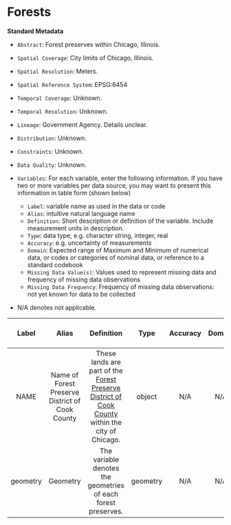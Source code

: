 # Forests

**Standard Metadata**

- `Abstract`: Forest preserves within Chicago, Illinois.
- `Spatial Coverage`: City limits of Chicago, Illinois.
- `Spatial Resolution`: Meters.
- `Spatial Reference System`: EPSG:6454
- `Temporal Coverage`: Unknown.
- `Temporal Resolution`: Unknown. 
- `Lineage`: Government Agency. Details unclear.
- `Distribution`: Unknown. 
- `Constraints`: Unknown.
- `Data Quality`: Unknown.
- `Variables`: For each variable, enter the following information. If you have two or more variables per data source, you may want to present this information in table form (shown below)
  - `Label`: variable name as used in the data or code
  - `Alias`: intuitive natural language name
  - `Definition`: Short description or definition of the variable. Include measurement units in description.
  - `Type`: data type, e.g. character string, integer, real
  - `Accuracy`: e.g. uncertainty of measurements
  - `Domain`: Expected range of Maximum and Minimum of numerical data, or codes or categories of nominal data, or reference to a standard codebook
  - `Missing Data Value(s)`: Values used to represent missing data and frequency of missing data observations
  - `Missing Data Frequency`: Frequency of missing data observations: not yet known for data to be collected

 - N/A denotes not applicable.

| Label | Alias | Definition | Type | Accuracy | Domain | Missing Data Value(s) | Missing Data Frequency |
| :--: | :--: | :--: | :--: | :--: | :--: | :--: | :--: |
| NAME | Name of Forest Preserve District of Cook County | These lands are part of the [Forest Preserve District of Cook County](https://fpdcc.com/) within the city of Chicago. | object | N/A | N/A | N/A | N/A |
| geometry | Geometry | The variable denotes the geometries of each forest preserves. | geometry | N/A | N/A | N/A | N/A |
